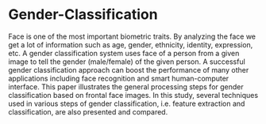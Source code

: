 # Gender-Classification

Face is one of the most important biometric traits. By analyzing the face we get a lot of information such as age, gender, ethnicity, identity, expression, etc. A gender classification system uses face of a person from a given image to tell the gender (male/female) of the given person. A successful gender classification approach can boost the performance of many other applications including face recognition and smart human-computer interface. This paper illustrates the general processing steps for gender classification based on frontal face images. In this study, several techniques used in various steps of gender classification, i.e. feature extraction and classification, are also presented and compared.
